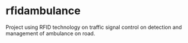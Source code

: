 # rfidambulance
Project using RFID technology on traffic signal control on detection and management of ambulance on road. 
